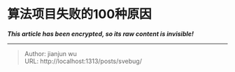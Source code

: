 # 算法项目失败的100种原因

***This article has been encrypted, so its raw content is invisible!***

---

> Author: jianjun wu  
> URL: http://localhost:1313/posts/svebug/  

